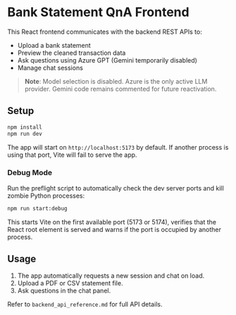 # Bank Statement QnA Frontend

This React frontend communicates with the backend REST APIs to:
- Upload a bank statement
- Preview the cleaned transaction data
- Ask questions using Azure GPT (Gemini temporarily disabled)
- Manage chat sessions

> **Note**: Model selection is disabled. Azure is the only active LLM provider. Gemini code remains commented for future reactivation.

## Setup

```bash
npm install
npm run dev
```

The app will start on `http://localhost:5173` by default. If another process is
using that port, Vite will fail to serve the app.

### Debug Mode

Run the preflight script to automatically check the dev server ports and kill
zombie Python processes:

```bash
npm run start:debug
```

This starts Vite on the first available port (5173 or 5174), verifies that the
React root element is served and warns if the port is occupied by another
process.

## Usage
1. The app automatically requests a new session and chat on load.
2. Upload a PDF or CSV statement file.
3. Ask questions in the chat panel.

Refer to `backend_api_reference.md` for full API details.
